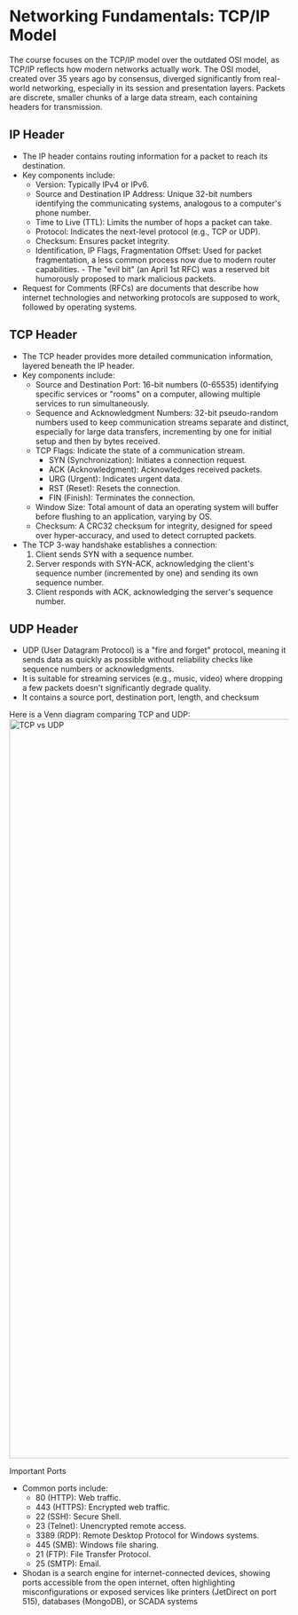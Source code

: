 # Networking Fundamentals: TCP/IP Model
The course focuses on the TCP/IP model over the outdated OSI model, as TCP/IP reflects how modern networks actually work.
The OSI model, created over 35 years ago by consensus, diverged significantly from real-world networking, especially in its session and presentation layers.
Packets are discrete, smaller chunks of a large data stream, each containing headers for transmission.
## IP Header
- The IP header contains routing information for a packet to reach its destination.
- Key components include:
   - Version: Typically IPv4 or IPv6.
   - Source and Destination IP Address: Unique 32-bit numbers identifying the communicating systems, analogous to a computer's phone number.
   - Time to Live (TTL): Limits the number of hops a packet can take.
   - Protocol: Indicates the next-level protocol (e.g., TCP or UDP).
   - Checksum: Ensures packet integrity.
   - Identification, IP Flags, Fragmentation Offset: Used for packet fragmentation, a less common process now due to modern router capabilities.
          - The "evil bit" (an April 1st RFC) was a reserved bit humorously proposed to mark malicious packets.
- Request for Comments (RFCs) are documents that describe how internet technologies and networking protocols are supposed to work, followed by operating systems.

## TCP Header
 - The TCP header provides more detailed communication information, layered beneath the IP header.
 - Key components include:
      - Source and Destination Port: 16-bit numbers (0-65535) identifying specific services or "rooms" on a computer, allowing multiple services to run simultaneously.
      - Sequence and Acknowledgment Numbers: 32-bit pseudo-random numbers used to keep communication streams separate and distinct, especially for large data transfers, incrementing by one for initial setup and then by bytes received.
      - TCP Flags: Indicate the state of a communication stream.
          - SYN (Synchronization): Initiates a connection request.
          - ACK (Acknowledgment): Acknowledges received packets.
          - URG (Urgent): Indicates urgent data.
          - RST (Reset): Resets the connection.
          - FIN (Finish): Terminates the connection.
      - Window Size: Total amount of data an operating system will buffer before flushing to an application, varying by OS.
      - Checksum: A CRC32 checksum for integrity, designed for speed over hyper-accuracy, and used to detect corrupted packets.
  - The TCP 3-way handshake establishes a connection:
    1. Client sends SYN with a sequence number.
    2. Server responds with SYN-ACK, acknowledging the client's sequence number (incremented by one) and sending its own sequence number.
    3. Client responds with ACK, acknowledging the server's sequence number.
 ## UDP Header
 - UDP (User Datagram Protocol) is a "fire and forget" protocol, meaning it sends data as quickly as possible without reliability checks like sequence numbers or acknowledgments.
 - It is suitable for streaming services (e.g., music, video) where dropping a few packets doesn't significantly degrade quality.
 - It contains a source port, destination port, length, and checksum 

Here is a Venn diagram comparing TCP and UDP:
<img width="1528" height="1334" alt="TCP vs  UDP" src="https://github.com/user-attachments/assets/5218e678-900d-44f4-810b-24d7f5ec3015" />

Important Ports
- Common ports include:
   * 80 (HTTP): Web traffic.
   * 443 (HTTPS): Encrypted web traffic.
   * 22 (SSH): Secure Shell.
   * 23 (Telnet): Unencrypted remote access.
   * 3389 (RDP): Remote Desktop Protocol for Windows systems.
   * 445 (SMB): Windows file sharing.
   * 21 (FTP): File Transfer Protocol.
   * 25 (SMTP): Email.
- Shodan is a search engine for internet-connected devices, showing ports accessible from the open internet, often highlighting misconfigurations or exposed services like printers (JetDirect on port 515), databases (MongoDB), or SCADA systems
